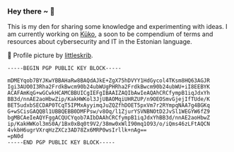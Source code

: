 ### Hey there ~ 👋

This is my den for sharing some knowledge and experimenting with ideas. I am currently working on [Küko](https://kyko.ee), a soon to be compendium of terms and resources about cybersecurity and IT in the Estonian language.

🎨 Profile picture by [littleskrib](https://twitter.com/littleskrib).

```
-----BEGIN PGP PUBLIC KEY BLOCK-----

mDMEYqob7BYJKwYBBAHaRw8BAQdAJkE+ZgX75hDVYY1HdGycol4TKsm8HQ63AGJR
Igi3AUO0I3Rha2FrdkBwcm90b24ubWUgPHRha2FrdkBwcm90b24ubWU+iI8EEBYK
ACAFAmKqG+wGCwkHCAMCBBUICgIEFgIBAAIZAQIbAwIeAQAhCRCfympB1iqJdxYh
BB3d/nnAE2aoHbwZip/KakHWKol3JjUBAOMqiUHRZUP/n9OEOSmvGjejIfTUde/K
BET5udxbSECDAP0TCqT5IPMxAyyimqJuZQZfhDOET5pxVm7r2RYmpqNAA7g4BGKq
G+wSCisGAQQBl1UBBQEBB0DMFPsw/v8Oq/l1ZjurYSVNBNOtD2JvSl1WEGYW6fZ9
bgMBCAeIeAQYFggACQUCYqob7AIbDAAhCRCfympB1iqJdxYhBB3d/nnAE2aoHbwZ
ip/KakHWKol3mS0A/1Bx0xBq0t9V2/38mw0xWlI90mq1O93/o/iQms46zLFtAQCN
4vkbH6ugrVXrqHzZXCz3AD78Zx6MRP0wsIrllk+nAg==
=pN0d
-----END PGP PUBLIC KEY BLOCK-----
```
<!--
**takakv/takakv** is a ✨ _special_ ✨ repository because its `README.md` (this file) appears on your GitHub profile.

Here are some ideas to get you started:

- 🔭 I’m currently working on ...
- 🌱 I’m currently learning ...
- 👯 I’m looking to collaborate on ...
- 🤔 I’m looking for help with ...
- 💬 Ask me about ...
- 📫 How to reach me: ...
- 😄 Pronouns: ...
- ⚡ Fun fact: ...
-->
